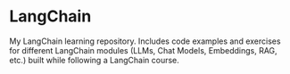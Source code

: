 # LangChain
My LangChain learning repository. Includes code examples and exercises for different LangChain modules (LLMs, Chat Models, Embeddings, RAG, etc.) built while following a LangChain course.
